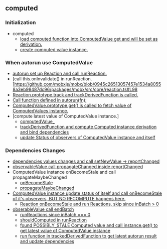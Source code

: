 ## computed

### Initialization

- computed
  - [load computed function into ComputedValue get and will be set as derivation.](https://github.com/mobxjs/mobx/blob/main/packages/mobx/src/api/computed.ts#L56)
  - [create computed value instance.](https://github.com/mobxjs/mobx/blob/main/packages/mobx/src/api/computed.ts#L59)

### When autorun use ComputedValue

- [autorun set up Reaction and call runReaction. ](https://github.com/mobxjs/mobx/blob/0945c26513057457e1534a80558a3eb98487dc96/packages/mobx/src/core/reaction.ts#L93)
- [call this.onInvalidate() in runReaction. ]https://github.com/mobxjs/mobx/blob/0945c26513057457e1534a80558a3eb98487dc96/packages/mobx/src/core/reaction.ts#L98
- [Reaction.prototype.track and trackDerivedFunction is called. ](https://github.com/mobxjs/mobx/blob/0945c26513057457e1534a80558a3eb98487dc96/packages/mobx/src/core/reaction.ts#L137)
- [Call function defined in autorun(fn); ](https://github.com/mobxjs/mobx/blob/0945c26513057457e1534a80558a3eb98487dc96/packages/mobx/src/core/derivation.ts#L177)
- [ComputedValue.prototype.get() is called to fetch value of ComputedValues instance. ](https://github.com/mobxjs/mobx/blob/0945c26513057457e1534a80558a3eb98487dc96/packages/mobx/src/core/computedvalue.ts#L160)
- [compute latest value of ComputedValue instance.]
  - [computedValue\_](https://github.com/mobxjs/mobx/blob/0945c26513057457e1534a80558a3eb98487dc96/packages/mobx/src/core/computedvalue.ts#L205)
  - [trackDerivedFunction and compute Computed instance derivation and bind dependencies](https://github.com/mobxjs/mobx/blob/0945c26513057457e1534a80558a3eb98487dc96/packages/mobx/src/core/computedvalue.ts#L237)
  - [update Status of observers of ComputedValue instance and itself](https://github.com/mobxjs/mobx/blob/0945c26513057457e1534a80558a3eb98487dc96/packages/mobx/src/core/observable.ts#L203)

### Dependencies Changes

- [dependencies values changes and call setNewValue -> reportChanged](https://github.com/mobxjs/mobx/blob/0945c26513057457e1534a80558a3eb98487dc96/packages/mobx/src/types/observablevalue.ts#L136)
- [observableValue call propagateChanged inside reportChanged](https://github.com/mobxjs/mobx/blob/0945c26513057457e1534a80558a3eb98487dc96/packages/mobx/src/core/atom.ts#L68)
- ComputedValue instance onBecomeStale and call propagateMaybeChanged
  - [onBecomeStale](https://github.com/mobxjs/mobx/blob/0945c26513057457e1534a80558a3eb98487dc96/packages/mobx/src/core/observable.ts#L195)
  - [propagateMaybeChanged](https://github.com/mobxjs/mobx/blob/0945c26513057457e1534a80558a3eb98487dc96/packages/mobx/src/core/computedvalue.ts#L137)
- [ComputedValue instance update status of itself and call onBecomeStale of it's observers, BUT NO RECOMPUTE happens here.](https://github.com/mobxjs/mobx/blob/0945c26513057457e1534a80558a3eb98487dc96/packages/mobx/src/core/observable.ts#L219)
  - [Reaction onBecomeStale and run Reactions, skip since inBatch > 0](https://github.com/mobxjs/mobx/blob/0945c26513057457e1534a80558a3eb98487dc96/packages/mobx/src/core/reaction.ts#L228)
- [obserableValue call endBatch](https://github.com/mobxjs/mobx/blob/0945c26513057457e1534a80558a3eb98487dc96/packages/mobx/src/core/atom.ts#L69)
  - [runReactions since inBatch === 0](https://github.com/mobxjs/mobx/blob/0945c26513057457e1534a80558a3eb98487dc96/packages/mobx/src/core/observable.ts#L109)
  - [shouldComputed in runReaction](https://github.com/mobxjs/mobx/blob/0945c26513057457e1534a80558a3eb98487dc96/packages/mobx/src/core/reaction.ts#L98)
  - [found POSSIBLY_STALE Computed value and call instance.get() to get latest value of ComputedValue instance](https://github.com/mobxjs/mobx/blob/0945c26513057457e1534a80558a3eb98487dc96/packages/mobx/src/core/derivation.ts#L104)
  - [run function in trackedDerivedFunction to get latest autorun result and update dependencies](https://github.com/mobxjs/mobx/blob/0945c26513057457e1534a80558a3eb98487dc96/packages/mobx/src/core/derivation.ts#L177)
